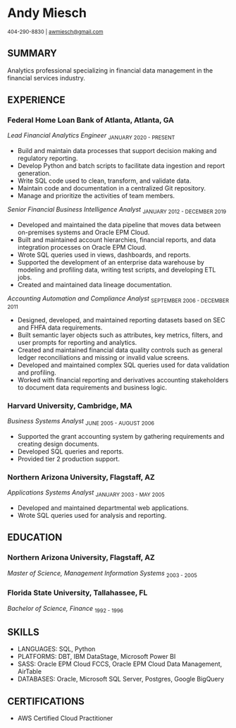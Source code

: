 # Andy Miesch
<sub>404-290-8830 | awmiesch@gmail.com</sub>

## SUMMARY

Analytics professional specializing in financial data management in the financial services industry.

## EXPERIENCE

### Federal Home Loan Bank of Atlanta, Atlanta, GA

*Lead Financial Analytics Engineer*
<sub>JANUARY 2020 - PRESENT</sub>

* Build and maintain data processes that support decision making and regulatory reporting.
* Develop Python and batch scripts to facilitate data ingestion and report generation.
* Write SQL code used to clean, transform, and validate data.
* Maintain code and documentation in a centralized Git repository.
* Manage and prioritize the activities of team members.

*Senior Financial Business Intelligence Analyst*
<sub>JANUARY 2012 - DECEMBER 2019</sub>

* Developed and maintained the data pipeline that moves data between on-premises systems and Oracle EPM Cloud.
* Built and maintained account hierarchies, financial reports, and data integration processes on Oracle EPM Cloud.
* Wrote SQL queries used in views, dashboards, and reports.
* Supported the development of an enterprise data warehouse by modeling and profiling data, writing test scripts, and developing ETL jobs.
* Created and maintained data lineage documentation.

*Accounting Automation and Compliance Analyst*
<sub>SEPTEMBER 2006 - DECEMBER 2011</sub>

* Designed, developed, and maintained reporting datasets based on SEC and FHFA data requirements.
* Built semantic layer objects such as attributes, key metrics, filters, and user prompts for reporting and analytics.
* Created and maintained financial data quality controls such as general ledger reconciliations and missing or invalid value screens.
* Developed and maintained complex SQL queries used for data validation and profiling.
* Worked with financial reporting and derivatives accounting stakeholders to document data requirements and business logic.

### Harvard University, Cambridge, MA

*Business Systems Analyst*
<sub>JUNE 2005 - AUGUST 2006</sub>

* Supported the grant accounting system by gathering requirements and creating design documents.
* Developed SQL queries and reports.
* Provided tier 2 production support.

### Northern Arizona University, Flagstaff, AZ

*Applications Systems Analyst*
<sub>JANUARY 2003 - MAY 2005</sub>

* Developed and maintained departmental web applications.
* Wrote SQL queries used for analysis and reporting.

## EDUCATION

### Northern Arizona University, Flagstaff, AZ

*Master of Science, Management Information Systems*
<sub>2003 - 2005</sub>

### Florida State University, Tallahassee, FL
*Bachelor of Science, Finance*
<sub>1992 - 1996</sub>

## SKILLS

* LANGUAGES: SQL, Python
* PLATFORMS: DBT, IBM DataStage, Microsoft Power BI
* SASS: Oracle EPM Cloud FCCS, Oracle EPM Cloud Data Management, AirTable
* DATABASES: Oracle, Microsoft SQL Server, Postgres, Google BigQuery

## CERTIFICATIONS

* AWS Certified Cloud Practitioner

